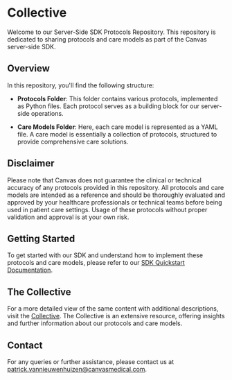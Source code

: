 # Collective

Welcome to our Server-Side SDK Protocols Repository. This repository is dedicated to sharing protocols and care models as part of the Canvas server-side SDK. 

## Overview

In this repository, you'll find the following structure:

- **Protocols Folder**: This folder contains various protocols, implemented as Python files. Each protocol serves as a building block for our server-side operations.

- **Care Models Folder**: Here, each care model is represented as a YAML file. A care model is essentially a collection of protocols, structured to provide comprehensive care solutions.

## Disclaimer

Please note that Canvas does not guarantee the clinical or technical accuracy of any protocols provided in this repository. All protocols and care models are intended as a reference and should be thoroughly evaluated and approved by your healthcare professionals or technical teams before being used in patient care settings. Usage of these protocols without proper validation and approval is at your own risk.

## Getting Started

To get started with our SDK and understand how to implement these protocols and care models, please refer to our [SDK Quickstart Documentation](https://docs.canvasmedical.com/sdk/sdk-quickstart/).

## The Collective

For a more detailed view of the same content with additional descriptions, visit the [Collective](https://www.canvasmedical.com/collective). The Collective is an extensive resource, offering insights and further information about our protocols and care models.

## Contact

For any queries or further assistance, please contact us at patrick.vannieuwenhuizen@canvasmedical.com.
